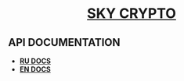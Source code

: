 <h1 align="center"><a href="https://skycrypto.me/" target="_blank">SKY CRYPTO</a> 

 ## API DOCUMENTATION
- [**RU DOCS**](RU)
- [**EN DOCS**](EN)
